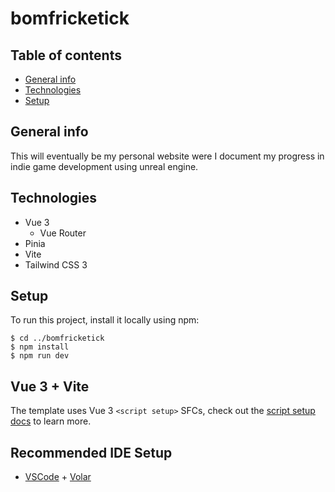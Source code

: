 # bomfricketick

## Table of contents
* [General info](#general-info)
* [Technologies](#technologies)
* [Setup](#setup)

## General info
This will eventually be my personal website were I document my progress in indie game development using unreal engine.


## Technologies
* Vue 3
    - Vue Router
* Pinia
* Vite
* Tailwind CSS 3


## Setup
To run this project, install it locally using npm:

```
$ cd ../bomfricketick
$ npm install
$ npm run dev
```

## Vue 3 + Vite

The template uses Vue 3 `<script setup>` SFCs, check out the [script setup docs](https://v3.vuejs.org/api/sfc-script-setup.html#sfc-script-setup) to learn more.

## Recommended IDE Setup

- [VSCode](https://code.visualstudio.com/) + [Volar](https://marketplace.visualstudio.com/items?itemName=johnsoncodehk.volar)

